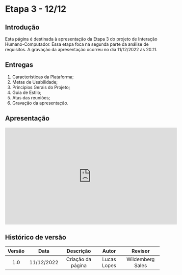 # Etapa 3 - 12/12

## Introdução
Esta página é destinada à apresentação da Etapa 3 do projeto de Interação Humano-Computador. Essa etapa foca na segunda parte da análise de requisitos. A gravação da apresentação ocorreu no dia 11/12/2022 às 20:11.

## Entregas
<ol>
    <li>Características da Plataforma;</li>
    <li>Metas de Usabilidade;</li>
    <li>Princípios Gerais do Projeto;</li>
    <li>Guia de Estilo;</li>
    <li>Atas das reuniões;</li>
    <li>Gravação da apresentação.</li>
</ol>

## Apresentação
<iframe width="560" height="315" src="https://www.youtube.com/embed/bIhGyv8kBJI?start=14" title="YouTube video player" frameborder="0" allow="accelerometer; autoplay; clipboard-write; encrypted-media; gyroscope; picture-in-picture" allowfullscreen></iframe>

## Histórico de versão
| Versão | Data | Descrição | Autor | Revisor |
| :----: | :--: | :-------: | :---: | :-----: |
| 1.0 | 11/12/2022 | Criação da página | Lucas Lopes | Wildemberg Sales |
